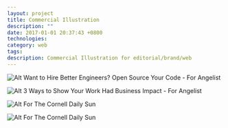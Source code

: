 ```yaml
---
layout: project
title: Commercial Illustration
description: ""
date: 2017-01-01 20:37:43 +0800
technologies:
category: web
tags:
description: Commercial Illustration for editorial/brand/web
---
```



![Alt]({{site.baseurl}}/img/illo/opensource.png/)
Want to Hire Better Engineers? Open Source Your Code - For Angelist

![Alt]({{site.baseurl}}/img/illo/recruit.png/)
3 Ways to Show Your Work Had Business Impact - For Angelist

![Alt]({{site.baseurl}}/img/illo/plant.png/)
For The Cornell Daily Sun 


![Alt]({{site.baseurl}}/img/illo/eden.jpg/)
For The Cornell Daily Sun 

